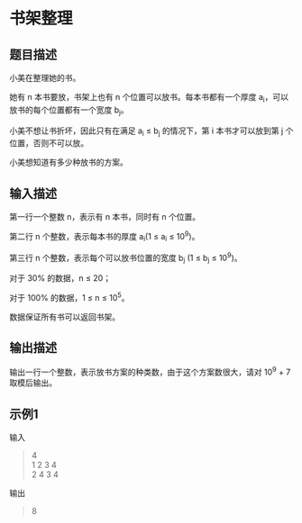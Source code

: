 # 书架整理

## 题目描述

小美在整理她的书。

她有 n 本书要放，书架上也有 n 个位置可以放书。每本书都有一个厚度 a<sub>i</sub>，可以放书的每个位置都有一个宽度 b<sub>j</sub>。

小美不想让书折坏，因此只有在满足 a<sub>i</sub> ≤ b<sub>j</sub> 的情况下，第 i 本书才可以放到第 j 个位置，否则不可以放。

小美想知道有多少种放书的方案。



## 输入描述

第一行一个整数 n，表示有 n 本书，同时有 n 个位置。

第二行 n 个整数，表示每本书的厚度 a<sub>i</sub>(1 ≤ a<sub>i</sub> ≤ 10<sup>9</sup>)。

第三行 n 个整数，表示每个可以放书位置的宽度 b<sub>j</sub> (1 ≤ b<sub>j</sub> ≤ 10<sup>9</sup>)。

对于 30% 的数据，n ≤ 20；

对于 100% 的数据，1 ≤ n ≤ 10<sup>5</sup>。

数据保证所有书可以返回书架。



## 输出描述

输出一行一个整数，表示放书方案的种类数，由于这个方案数很大，请对 10<sup>9</sup> + 7 取模后输出。



## 示例1

输入

> 4</br>
  1 2 3 4</br>
  2 4 3 4

输出

> 8

